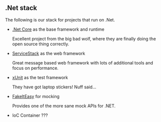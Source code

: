 ## .Net stack

The following is our stack for projects that run on .Net.

 - [.Net Core](https://www.microsoft.com/net/core) as the base framework and runtime

    Excellent project from the big bad wolf, where they are finally doing the open source thing correctly.

 - [ServiceStack](https://servicestack.net/) as the web framework

    Great message based web framework with lots of additional tools and focus on performance.

 - [xUnit](http://xunit.github.io/) as the test framework

    They have got laptop stickers! Nuff said...

 - [FakeItEasy](https://fakeiteasy.github.io/) for mocking

    Provides one of the more sane mock APIs for .NET.

 - IoC Container ???
 